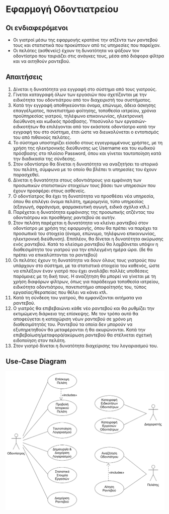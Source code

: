 # Εφαρμογή Οδοντιατρείου

## Οι ενδιαφερόμενοι
* Οι γιατροί μέσω της εφαρμογής κρατάνε την ατζέντα των ραντεβού τους και στατιστικά που προκύπτουν από τις υπηρεσίες που παρείχαν.
* Οι πελάτες (ασθενείς) έχουν τη δυνατότητα να ψάξουν τον οδοντίατρο που ταιριάζει στις ανάγκες τους, μέσα από διάφορα φίλτρα και να αιτηθούν ραντεβού.

## Απαιτήσεις

1. Δίνεται η δυνατότητα για εγγραφή στο σύστημα από τους γιατρούς.
2. Γίνεται καταγραφή όλων των εργασιών που σχετίζονται με την ειδικότητα του οδοντιάτρου από τον διαχειριστή του συστήματος.
3. Κατά την εγγραφή αποθηκεύονται όνομα, επώνυμο, άδεια άσκησης επαγγέλματος, πανεπιστήμιο φοίτησης, τοποθεσία ιατρείου, χρόνια προϋπηρεσίας γιατρού, τηλέφωνο επικοινωνίας, ηλεκτρονική διεύθυνση και κωδικός πρόσβασης. Υποσύνολο των εργασιών-ειδικοτήτων θα επιλέγονται από τον εκάστοτε οδοντίατρο κατά την εγγραφή του στο σύστημα, έτσι ώστε να διευκολύνεται ο εντοπισμός του από πιθανούς πελάτες.
4. Το σύστημα υποστηρίζει είσοδο στους εγγεγραμμένους χρήστες, με τη χρήση της ηλεκτρονικής διεύθυνσης ως Username και του κωδικού πρόσβασης στο πλαίσιο Password, όπου και γίνεται ταυτοποίηση κατά την διαδικασία της σύνδεσης.
5. Στον οδοντίατρο θα δίνεται η δυνατότητα να αναζητήσει το ιστορικό του πελάτη, σύμφωνα με το οποίο θα βλέπει τι υπηρεσίες του έχουν παρασχεθεί.
6. Δίνεται η δυνατότητα στους οδοντιάτρους για εμφάνιση των προσωπικών στατιστικών στοιχείων τους βάσει των υπηρεσιών που έχουν προσφέρει στους ασθενείς.
7. Ο οδοντίατρος θα έχει τη δυνατότητα να προσθέσει νέα υπηρεσία, όπου θα επιλέγει όνομα πελάτη, ημερομηνία, τύπο υπηρεσίας (εξαγωγή, σφράγισμα, φαρμακευτική αγωγή, ειδικά σχόλια κτλ.)
8. Παρέχεται η δυνατότητα εμφάνισης της προσωπικής ατζέντας του οδοντιάτρου και προσθήκης ραντεβού σε αυτήν.
9. Στον πελάτη παρέχεται η δυνατότητα να κλείνει ραντεβού στον οδοντίατρο με χρήση της εφαρμογής, όπου θα πρέπει να παρέχει τα προσωπικά του στοιχεία (όνομα, επώνυμο, τηλέφωνο επικοινωνίας, ηλεκτρονική διεύθυνση). Επιπλέον, θα δίνεται η δυνατότητα ακύρωσης ενός ραντεβού. Κατά το κλείσιμο ραντεβού θα λαμβάνεται υπόψιν η διαθεσιμότητα του γιατρού για την επιλεγμένη ημέρα ώρα. (δε θα πρέπει να επικαλύπτονται τα ραντεβού)
10. Οι πελάτες έχουν τη δυνατότητα να δουν όλους τους γιατρούς που υπάρχουν στο σύστημα, με τα στατιστικά στοιχεία του καθενός, ώστε να επιλέξουν έναν γιατρό που έχει αναλάβει πολλές υποθέσεις παρόμοιες με τη δική τους. Η αναζήτηση θα μπορεί να γίνεται με τη χρήση διαφόρων φίλτρων, όπως για παράδειγμα τοποθεσία ιατρείου, ειδικότητα οδοντιάτρου, πανεπιστήμιο αποφοίτησής του, τύπος εργασίας/θεραπείας που θέλει να κάνει κτλ.
11. Κατά τη σύνδεση του γιατρού, θα εμφανίζονται αιτήματα για ραντεβού.
12. Ο γιατρός θα επιβεβαιώνει κάθε νέο ραντεβού και θα ρυθμίζει την εκτιμώμενη διάρκεια της επίσκεψης. Με τον τρόπο αυτό θα αποφεύγεται η καταχώριση νέων ραντεβού σε χρόνο μη διαθεσιμότητάς του. Ραντεβού τα οποία δεν μπορούν να εξυπηρετηθούν θα μεταφέρονται ή θα ακυρώνονται. Κατά την επιβεβαίωση/μεταφορά/ακύρωση ραντεβού θα στέλνεται σχετική ειδοποίηση στον πελάτη.
13. Στον γιατρό δίνεται η δυνατότητα διαχείρισης του λογαριασμού του.

## Use-Case Diagram

![](R1.png)
